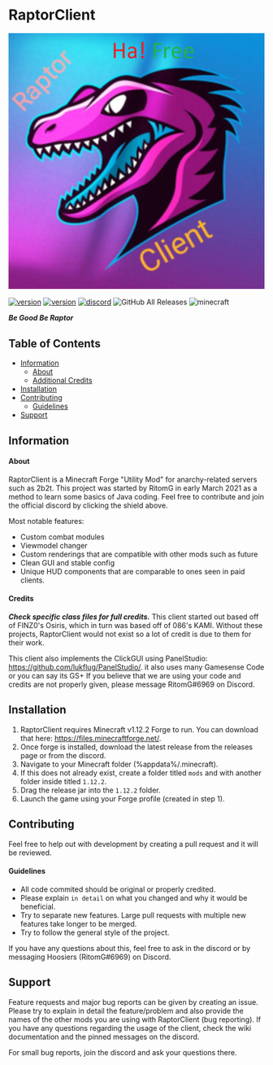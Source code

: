# RaptorClient
![logo](https://github.com/RaptorClientDevelopment/RaptorAssets/blob/main/Mainicon.png)


<!-- PROJECT SHIELDS -->
[![version](https://img.shields.io/badge/Release-1.2-green.svg)](https://github.com/RaptorClientDevelopment/RaptorClient/releases/latest)
[![version](https://img.shields.io/badge/Dev-1.3-orange.svg)](https://github.com/RaptorClientDevelopment/RaptorClientreleases/latest)
[![discord](https://img.shields.io/badge/Discord-hzzEmtke2M-8080c0)](https://discord.gg/hzzEmtke2M)
![GitHub All Releases](https://img.shields.io/github/downloads/RaptorClientDevelopment/RaptorClient/total)
![minecraft](https://img.shields.io/badge/Minecraft-1.12.2-blue.svg)

***Be Good Be Raptor***


<!-- TABLE OF CONTENTS -->
## Table of Contents
* [Information](#Information)
    * [About](#About)
    * [Additional Credits](#Credits)
* [Installation](#Installation)
* [Contributing](#Contributing)
    * [Guidelines](#Guidelines)
* [Support](#Support)


<!-- INFORMATION -->
## Information

#### About
RaptorClient is a Minecraft Forge "Utility Mod" for anarchy-related servers such as 2b2t.
This project was started by RitomG in early March 2021 as a method to learn some basics of Java coding.
Feel free to contribute and join the official discord by clicking the shield above.

Most notable features:
* Custom combat modules
* Viewmodel changer
* Custom renderings that are compatible with other mods such as future
* Clean GUI and stable config
* Unique HUD components that are comparable to ones seen in paid clients.

#### Credits
***Check specific class files for full credits.***
This client started out based off of FINZ0's Osiris, which in turn was based off of 086's KAMI.
Without these projects, RaptorClient would not exist so a lot of credit is due to them for their work.

This client also implements the ClickGUI using PanelStudio: https://github.com/lukflug/PanelStudio/.
it also uses many Gamesense Code or you can say its GS+
If you believe that we are using your code and credits are not properly given, please message RitomG#6969 on Discord.

<!-- INSTALLATION -->
## Installation
1. RaptorClient requires Minecraft v1.12.2 Forge to run. You can download that here: https://files.minecraftforge.net/.
2. Once forge is installed, download the latest release from the releases page or from the discord.
3. Navigate to your Minecraft folder (%appdata%/.minecraft).
4. If this does not already exist, create a folder titled `mods` and with another folder inside titled `1.12.2`.
5. Drag the release jar into the `1.12.2` folder.
6. Launch the game using your Forge profile (created in step 1).

<!-- CONTRIBUTING -->
## Contributing
Feel free to help out with development by creating a pull request and it will be reviewed.

#### Guidelines
* All code commited should be original or properly credited.
* Please explain `in detail` on what you changed and why it would be beneficial.
* Try to separate new features. Large pull requests with multiple new features take longer to be merged.
* Try to follow the general style of the project.

If you have any questions about this, feel free to ask in the discord or by messaging Hoosiers (RitomG#6969) on Discord.


<!-- SUPPORT -->
## Support
Feature requests and major bug reports can be given by creating an issue.
Please try to explain in detail the feature/problem and also provide the names of the other mods you are using with RaptorClient (bug reporting).
If you have any questions regarding the usage of the client, check the wiki documentation and the pinned messages on the discord.

For small bug reports, join the discord and ask your questions there.
